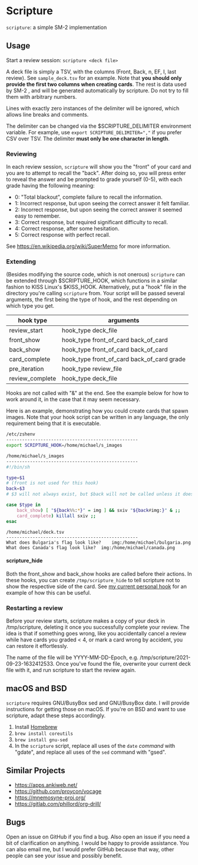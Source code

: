 # Scripture
``scripture``: a simple SM-2 implementation

## Usage
Start a review session: ``scripture <deck file>``

A deck file is simply a TSV, with the columns (Front, Back, n, EF, I, last review). See ``sample_deck.tsv`` for an example. Note that **you should only provide the first two columns when creating cards**. The rest is data used by SM-2 , and will be generated automatically by scripture. Do not try to fill them with arbitrary numbers.

Lines with exactly zero instances of the delimiter will be ignored, which allows line breaks and comments.

The delimiter can be changed via the $SCRIPTURE_DELIMITER environment variable. For example, use ``export SCRIPTURE_DELIMITER=","`` if you prefer CSV over TSV. The delimiter **must only be one character in length**.

### Reviewing
In each review session, ``scripture`` will show you the "front" of your card and you are to attempt to recall the "back". After doing so, you will press enter to reveal the answer and be prompted to grade yourself (0-5), with each grade having the following meaning:
- 0: "Total blackout", complete failure to recall the information.
- 1: Incorrect response, but upon seeing the correct answer it felt familiar.
- 2: Incorrect response, but upon seeing the correct answer it seemed easy to remember.
- 3: Correct response, but required significant difficulty to recall.
- 4: Correct response, after some hesitation.
- 5: Correct response with perfect recall.

See https://en.wikipedia.org/wiki/SuperMemo for more information.

### Extending
(Besides modifying the source code, which is not onerous) ``scripture`` can be extended through $SCRIPTURE_HOOK, which functions in a similar fashion to KISS Linux's $KISS_HOOK. Alternatively, put a "hook" file in the directory you're calling ``scripture`` from. Your script will be passed several arguments, the first being the type of hook, and the rest depending on which type you get.

| hook type | arguments |
| ---- | --------- |
| review_start | hook_type deck_file |
| front_show | hook_type front_of_card back_of_card |
| back_show | hook_type front_of_card back_of_card |
| card_complete | hook_type front_of_card back_of_card grade |
| pre_iteration | hook_type review_file |
| review_complete   | hook_type deck_file |

Hooks are not called with "&" at the end. See the example below for how to work around it, in the case that it may seem necessary.

Here is an example, demonstrating how you could create cards that spawn images. Note that your hook script can be written in any language, the only requirement being that it is executable.
```sh
/etc/zshenv
--------------------------------------------------
export SCRIPTURE_HOOK=/home/michael/s_images
```
```sh
/home/michael/s_images
--------------------------------------------------
#!/bin/sh

type=$1
# (front is not used for this hook)
back=$3
# $3 will not always exist, but $back will not be called unless it does

case $type in
	back_show) [ "${back%%:*}" = img ] && sxiv "${back#img:}" & ;;
	card_complete) killall sxiv ;;
esac
```
```
/home/michael/deck.tsv
--------------------------------------------------
What does Bulgaria's flag look like?	img:/home/michael/bulgaria.png
What does Canada's flag look like?	img:/home/michael/canada.png
```

#### scripture_hide
Both the front_show and back_show hooks are called before their actions.
In these hooks, you can create ``/tmp/scripture_hide`` to tell scripture not
to show the respective side of the card. See
[my current personal hook](https://gist.github.com/michaelskyba/8d4d68387a5ecd6bdce1ed5bf7a61939)
for an example of how this can be useful.

### Restarting a review
Before your review starts, scripture makes a copy of your deck in /tmp/scripture, deleting it
once you successfully complete your review. The idea is that if something goes wrong, like you
accidentally cancel a review while have cards you graded < 4, or mark a card wrong by accident,
you can restore it effortlessly.

The name of the file will be YYYY-MM-DD-Epoch, e.g. /tmp/scripture/2021-09-23-1632412533. Once you've
found the file, overwrite your current deck file with it, and run scripture to start the review again.

## macOS and BSD
``scripture`` requires GNU/BusyBox sed and GNU/BusyBox date. I will provide instructions for getting those on macOS.
If you're on BSD and want to use scripture, adapt these steps accordingly.

1. Install [Homebrew](https://brew.sh/)
2. ``brew install coreutils``
3. ``brew install gnu-sed``
4. In the ``scripture`` script, replace all uses of the ``date`` _command_ with "gdate",
and replace all uses of the ``sed`` command with "gsed".

## Similar Projects
- https://apps.ankiweb.net/
- https://github.com/proycon/vocage
- https://mnemosyne-proj.org/
- https://gitlab.com/phillord/org-drill/

## Bugs
Open an issue on GitHub if you find a bug. Also open an issue if you need a bit
of clarification on anything. I would be happy to provide assistance. You can
also email me, but I would prefer GitHub because that way, other people can see
your issue and possibly benefit.
